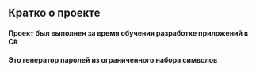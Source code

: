 ## Кратко о проекте
#### Проект был выполнен за время обучения разработке приложений в С#
#### Это генератор паролей из ограниченного набора символов
